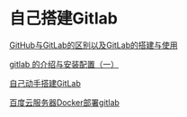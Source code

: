 # 自己搭建Gitlab

[GitHub与GitLab的区别以及GitLab的搭建与使用](https://www.jianshu.com/p/947eaa90d6cf)

[gitlab 的介绍与安装配置（一）](http://blog.51cto.com/flyfish225/2145495)

[自己动手搭建GitLab](https://blog.csdn.net/zerokkqq/article/details/79728459)

[百度云服务器Docker部署gitlab](https://blog.csdn.net/seal21673977/article/details/81235845)











